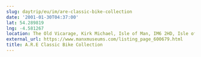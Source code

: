 ```yaml
---
slug: daytrip/eu/im/are-classic-bike-collection
date: '2001-01-30T04:37:00'
lat: 54.289819
lng: -4.581267
location: The Old Vicarage, Kirk Michael, Isle of Man, IM6 2HD, Isle of Man
external_url: https://www.manxmuseums.com/listing_page_600679.html
title: A.R.E Classic Bike Collection
---
```




